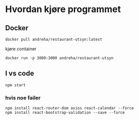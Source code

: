 # Hvordan kjøre programmet

## Docker

```
docker pull andreha/restaurant-utsyn:latest
```

kjøre container

```
docker run -p 3000:3000 andreha/restaurant-utsyn
```

## I vs code

```
npm start
```

### hvis noe failer
```
npm install react-router-dom axios react-calendar --force
npm install react-bootstrap-validation --save --force
```